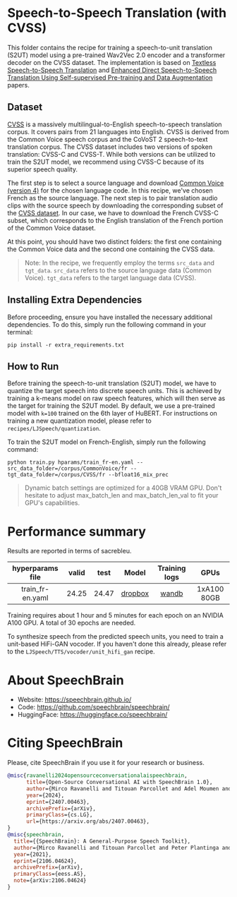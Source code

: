 # Speech-to-Speech Translation (with CVSS)
This folder contains the recipe for training a speech-to-unit translation (S2UT) model using a pre-trained Wav2Vec 2.0 encoder and a transformer decoder on the CVSS dataset.
The implementation is based on [Textless Speech-to-Speech Translation](https://arxiv.org/abs/2112.08352) and [Enhanced Direct Speech-to-Speech Translation Using Self-supervised Pre-training and Data Augmentation](https://arxiv.org/abs/2204.02967) papers.

## Dataset
[CVSS](https://github.com/google-research-datasets/cvss) is a massively multilingual-to-English speech-to-speech translation corpus. It covers pairs from 21 languages into English. CVSS is derived from the Common Voice speech corpus and the CoVoST 2 speech-to-text translation corpus.
The CVSS dataset includes two versions of spoken translation: CVSS-C and CVSS-T. While both versions can be utilized to train the S2UT model, we recommend using CVSS-C because of its superior speech quality.

The first step is to select a source language and download [Common Voice (version 4)](https://commonvoice.mozilla.org/en/datasets) for the chosen language code. In this recipe, we've chosen French as the source language.
The next step is to pair translation audio clips with the source speech by downloading the corresponding subset of the [CVSS dataset](https://github.com/google-research-datasets/cvss). In our case, we have to download the French CVSS-C subset, which corresponds to the English translation of the French portion of the Common Voice dataset.

At this point, you should have two distinct folders: the first one containing the Common Voice data and the second one containing the CVSS data.

> Note: In the recipe, we frequently employ the terms `src_data` and `tgt_data`.
> `src_data` refers to the source language data (Common Voice).
> `tgt_data` refers to the target language data (CVSS).

## Installing Extra Dependencies
Before proceeding, ensure you have installed the necessary additional dependencies. To do this, simply run the following command in your terminal:
```
pip install -r extra_requirements.txt
```

## How to Run
Before training the speech-to-unit translation (S2UT) model, we have to quantize the target speech into discrete speech units. This is achieved by training a k-means model on raw speech features, which will then serve as the target for training the S2UT model. By default, we use a pre-trained model with `k=100` trained on the 6th layer of HuBERT. For instructions on training a new quantization model, please refer to `recipes/LJSpeech/quantization`.

To train the S2UT model on French-English, simply run the following command:
```
python train.py hparams/train_fr-en.yaml --src_data_folder=/corpus/CommonVoice/fr --tgt_data_folder=/corpus/CVSS/fr --bfloat16_mix_prec
```

>  Dynamic batch settings are optimized for a 40GB VRAM GPU. Don't hesitate to adjust max_batch_len and max_batch_len_val to fit your GPU's capabilities.


# Performance summary
Results are reported in terms of sacrebleu.

| hyperparams file | valid | test   | Model      | Training logs | GPUs       |
|:----------------:|:-----:| :-----:|:-------:   | :-----------: |:---------: |
| train_fr-en.yaml | 24.25   | 24.47    | [dropbox](https://www.dropbox.com/sh/woz4i1p8pkfkqhf/AACmOvr3sS7p95iXl3twCj_xa?dl=0) | [wandb](https://wandb.ai/jar0d/s2ut_cvss_sb/runs/uh4tvc8c?workspace=user-jar0d)    |1xA100 80GB |

Training requires about 1 hour and 5 minutes for each epoch on an NVIDIA A100 GPU. A total of 30 epochs are needed.

To synthesize speech from the predicted speech units, you need to train a unit-based HiFi-GAN vocoder. If you haven't done this already, please refer to the `LJSpeech/TTS/vocoder/unit_hifi_gan` recipe.

# **About SpeechBrain**
- Website: https://speechbrain.github.io/
- Code: https://github.com/speechbrain/speechbrain/
- HuggingFace: https://huggingface.co/speechbrain/


# **Citing SpeechBrain**
Please, cite SpeechBrain if you use it for your research or business.

```bibtex
@misc{ravanelli2024opensourceconversationalaispeechbrain,
      title={Open-Source Conversational AI with SpeechBrain 1.0},
      author={Mirco Ravanelli and Titouan Parcollet and Adel Moumen and Sylvain de Langen and Cem Subakan and Peter Plantinga and Yingzhi Wang and Pooneh Mousavi and Luca Della Libera and Artem Ploujnikov and Francesco Paissan and Davide Borra and Salah Zaiem and Zeyu Zhao and Shucong Zhang and Georgios Karakasidis and Sung-Lin Yeh and Pierre Champion and Aku Rouhe and Rudolf Braun and Florian Mai and Juan Zuluaga-Gomez and Seyed Mahed Mousavi and Andreas Nautsch and Xuechen Liu and Sangeet Sagar and Jarod Duret and Salima Mdhaffar and Gaelle Laperriere and Mickael Rouvier and Renato De Mori and Yannick Esteve},
      year={2024},
      eprint={2407.00463},
      archivePrefix={arXiv},
      primaryClass={cs.LG},
      url={https://arxiv.org/abs/2407.00463},
}
@misc{speechbrain,
  title={{SpeechBrain}: A General-Purpose Speech Toolkit},
  author={Mirco Ravanelli and Titouan Parcollet and Peter Plantinga and Aku Rouhe and Samuele Cornell and Loren Lugosch and Cem Subakan and Nauman Dawalatabad and Abdelwahab Heba and Jianyuan Zhong and Ju-Chieh Chou and Sung-Lin Yeh and Szu-Wei Fu and Chien-Feng Liao and Elena Rastorgueva and François Grondin and William Aris and Hwidong Na and Yan Gao and Renato De Mori and Yoshua Bengio},
  year={2021},
  eprint={2106.04624},
  archivePrefix={arXiv},
  primaryClass={eess.AS},
  note={arXiv:2106.04624}
}
```
